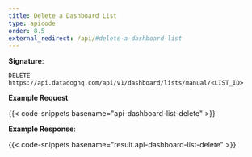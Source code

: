 ```yaml
---
title: Delete a Dashboard List
type: apicode
order: 8.5
external_redirect: /api/#delete-a-dashboard-list
---
```


**Signature**:

`DELETE https://api.datadoghq.com/api/v1/dashboard/lists/manual/<LIST_ID>`

**Example Request**:

{{< code-snippets basename="api-dashboard-list-delete" >}}

**Example Response**:

{{< code-snippets basename="result.api-dashboard-list-delete" >}}
